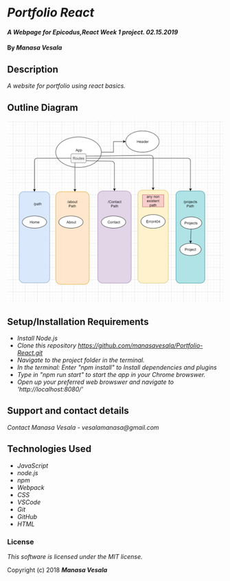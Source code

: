 # _Portfolio React_

#### _A Webpage for Epicodus,React Week 1 project. 02.15.2019_

#### By _**Manasa Vesala**_

## Description

_A website for portfolio using react basics._


## Outline Diagram

![Diagram](Diagram.png)

## Setup/Installation Requirements

* _Install Node.js_
* _Clone this repository https://github.com/manasavesala/Portfolio-React.git_
* _Navigate to the project folder in the terminal._
* _In the terminal: Enter "npm install" to Install dependencies and plugins_ 
* _Type in "npm run start" to start the app in your Chrome browswer._
* _Open up your preferred web browswer and navigate to 'http://localhost:8080/'_


## Support and contact details

_Contact Manasa Vesala - vesalamanasa@gmail.com_


## Technologies Used

* _JavaScript_
* _node.js_
* _npm_
* _Webpack_
* _CSS_
* _VSCode_
* _Git_
* _GitHub_
* _HTML_

### License

*This software is licensed under the MIT license.*

Copyright (c) 2018 **_Manasa Vesala_**
